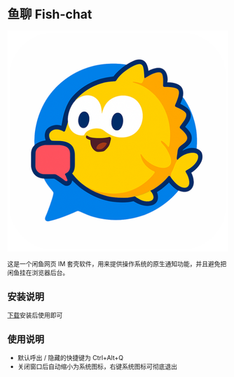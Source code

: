 # 鱼聊 Fish-chat

![](src-tauri/icons/icon.png)

这是一个闲鱼网页 IM 套壳软件，用来提供操作系统的原生通知功能，并且避免把闲鱼挂在浏览器后台。

## 安装说明

[下载](https://github.com/GOKORURI007/xianyu-fish-chat/releases)安装后使用即可

## 使用说明

- 默认呼出 / 隐藏的快捷键为 Ctrl+Alt+Q
- 关闭窗口后自动缩小为系统图标，右键系统图标可彻底退出